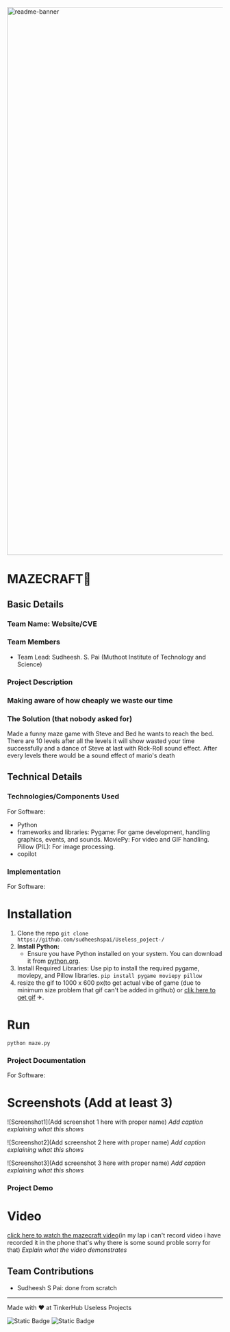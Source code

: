 <img width="1280" alt="readme-banner" src="https://github.com/user-attachments/assets/35332e92-44cb-425b-9dff-27bcf1023c6c">

# MAZECRAFT🎯


## Basic Details
### Team Name: Website/CVE


### Team Members
- Team Lead: Sudheesh. S. Pai (Muthoot Institute of Technology and Science)

### Project Description

### Making aware of how cheaply we waste our time
                    
### The Solution (that nobody asked for)
Made a funny maze game with Steve and Bed he wants to reach the bed. There are 10 levels after all the levels it will show wasted your time successfully  and  a dance of Steve at last with Rick-Roll sound effect. After every levels there would be a sound effect of mario's death

## Technical Details
### Technologies/Components Used
For Software:
- Python
- frameworks and libraries: Pygame: For game development, handling graphics, events, and sounds.
                                    MoviePy: For video and GIF handling.
                                    Pillow (PIL): For image processing.
- copilot                                                                                
  
### Implementation
For Software:
# Installation
1. Clone the repo 
     ```git clone https://github.com/sudheeshspai/Useless_poject-/```
2. **Install Python:**
   - Ensure you have Python installed on your system. You can download it from [python.org](https://www.python.org/downloads/).
3. Install Required Libraries: Use pip to install the required pygame, moviepy, and Pillow libraries.
    ```pip install pygame moviepy pillow```
4. resize the gif to 1000 x 600 px(to get actual vibe of game (due to minimum size problem that gif can't be added in github) or [clik here to get gif](https://drive.google.com/file/d/13KD_HAAAXVDvLrzwB14kvoD7X6j9O7lX/view?usp=sharing) ✈.

    
 # Run
    python maze.py

### Project Documentation
For Software:

# Screenshots (Add at least 3)
![Screenshot1](Add screenshot 1 here with proper name)
*Add caption explaining what this shows*

![Screenshot2](Add screenshot 2 here with proper name)
*Add caption explaining what this shows*

![Screenshot3](Add screenshot 3 here with proper name)
*Add caption explaining what this shows*
### Project Demo
# Video
[click here to watch the mazecraft video](https://drive.google.com/file/d/1LcO1YDhOK8L204hPQoyqkFLXcPWA__Cl/view?usp=sharing)(in my lap i can't record video i have recorded it in the phone that's why there is some sound proble sorry for that)
*Explain what the video demonstrates*


## Team Contributions
- Sudheesh S Pai: done from scratch
---
Made with ❤️ at TinkerHub Useless Projects 

![Static Badge](https://img.shields.io/badge/TinkerHub-24?color=%23000000&link=https%3A%2F%2Fwww.tinkerhub.org%2F)
![Static Badge](https://img.shields.io/badge/UselessProject--24-24?link=https%3A%2F%2Fwww.tinkerhub.org%2Fevents%2FQ2Q1TQKX6Q%2FUseless%2520Projects)


